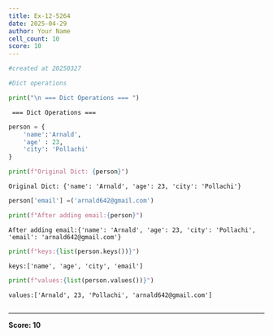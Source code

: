 ```yaml
---
title: Ex-12-5264
date: 2025-04-29
author: Your Name
cell_count: 10
score: 10
---
```


```python
#created at 20250327
```


```python
#Dict operations
```


```python
print("\n === Dict Operations === ")
```

    
     === Dict Operations === 



```python
person = {
    'name':'Arnald',
    'age' : 23,
    'city': 'Pollachi'
}
```


```python
print(f"Original Dict: {person}")
```

    Original Dict: {'name': 'Arnald', 'age': 23, 'city': 'Pollachi'}



```python
person['email'] =('arnald642@gmail.com')
```


```python
print(f"After adding email:{person}")
```

    After adding email:{'name': 'Arnald', 'age': 23, 'city': 'Pollachi', 'email': 'arnald642@gmail.com'}



```python
print(f"keys:{list(person.keys())}")
```

    keys:['name', 'age', 'city', 'email']



```python
print(f"values:{list(person.values())}")
```

    values:['Arnald', 23, 'Pollachi', 'arnald642@gmail.com']



```python

```


---
**Score: 10**